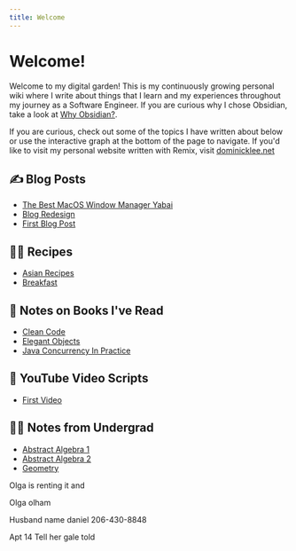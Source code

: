 ```yaml
---
title: Welcome
---
```


# Welcome!

Welcome to my digital garden! This is my continuously growing personal wiki where I write about things that I learn and my experiences throughout my journey as a Software Engineer. If you are curious why I chose Obsidian, take a look at [Why Obsidian?](Blog%20Redesign/Why%20Obsidian?.md). 

If you are curious, check out some of the topics I have written about below or use the interactive graph at the bottom of the page to navigate. If you'd like to visit my personal website written with Remix, visit [dominicklee.net](https://dominicklee.net)

## ✍️ Blog Posts

* [The Best MacOS Window Manager Yabai](Blog%20Redesign/The%20Best%20MacOS%20Window%20Manager%20Yabai.md)
* [Blog Redesign](Blog%20Redesign/Blog%20Redesign.md)
* [First Blog Post](Blog%20Redesign/First%20Blog%20Post.md)

## 👨‍🍳 Recipes

* [Asian Recipes](Recipes/Asian%20Recipes.md)
* [Breakfast](Recipes/Breakfast.md)

## 📝 Notes on Books I've Read

* [Clean Code](Books/Clean%20Code.md)
* [Elegant Objects](Books/Elegant%20Objects.md)
* [Java Concurrency In Practice](Books/Java%20Concurrency%20In%20Practice.md)

## 🎥 YouTube Video Scripts

* [First Video](YouTube/First%20Video.md)

## 👨‍🏫 Notes from Undergrad

* [Abstract Algebra 1](School/Algebra.md)
* [Abstract Algebra 2](School/103B.md)
* [Geometry](School/Geometry.md)

Olga is renting it and 

Olga olham

Husband name daniel
206-430-8848

Apt 14
Tell her gale told
